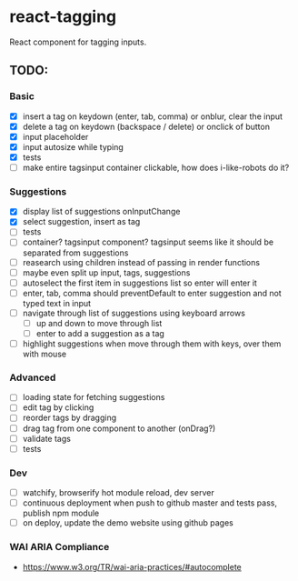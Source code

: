 # react-tagging
React component for tagging inputs.

## TODO:
### Basic
- [X] insert a tag on keydown (enter, tab, comma) or onblur, clear the input
- [X] delete a tag on keydown (backspace / delete) or onclick of button
- [X] input placeholder
- [X] input autosize while typing
- [X] tests
- [ ] make entire tagsinput container clickable, how does i-like-robots do it?

### Suggestions
- [X] display list of suggestions onInputChange
- [X] select suggestion, insert as tag
- [ ] tests
- [ ] container? tagsinput component? tagsinput seems like it should be separated from suggestions
- [ ] reasearch using children instead of passing in render functions
- [ ] maybe even split up input, tags, suggestions
- [ ] autoselect the first item in suggestions list so enter will enter it
- [ ] enter, tab, comma should preventDefault to enter suggestion and not typed text in input
- [ ] navigate through list of suggestions using keyboard arrows
  - [ ] up and down to move through list
  - [ ] enter to add a suggestion as a tag
- [ ] highlight suggestions when move through them with keys, over them with mouse

### Advanced
- [ ] loading state for fetching suggestions
- [ ] edit tag by clicking
- [ ] reorder tags by dragging
- [ ] drag tag from one component to another (onDrag?)
- [ ] validate tags
- [ ] tests

### Dev
- [ ] watchify, browserify hot module reload, dev server
- [ ] continuous deployment when push to github master and tests pass, publish npm module
- [ ] on deploy, update the demo website using github pages

### WAI ARIA Compliance
- https://www.w3.org/TR/wai-aria-practices/#autocomplete
